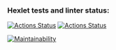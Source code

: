 ### Hexlet tests and linter status:
[![Actions Status](https://github.com/northernchar/php-project-lvl2/workflows/hexlet-check/badge.svg)](https://github.com/northernchar/php-project-lvl2/actions)
[![Actions Status](https://github.com/northernchar/php-project-lvl2/workflows/main-check/badge.svg)](https://github.com/northernchar/php-project-lvl2/actions)

[![Maintainability](https://api.codeclimate.com/v1/badges/5adeef3813da161f3571/maintainability)](https://codeclimate.com/github/northernchar/php-project-lvl2/maintainability)